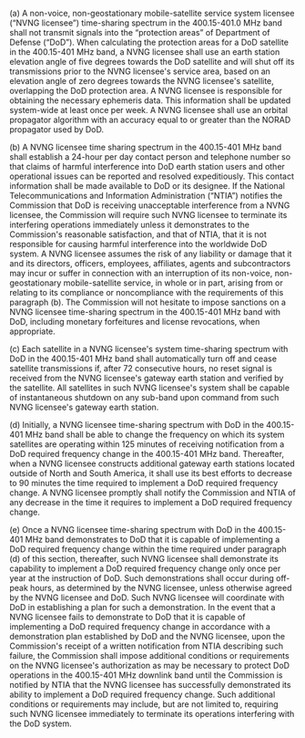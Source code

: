 (a) A non-voice, non-geostationary mobile-satellite service system licensee (“NVNG licensee”) time-sharing spectrum in the 400.15-401.0 MHz band shall not transmit signals into the “protection areas” of Department of Defense (“DoD”). When calculating the protection areas for a DoD satellite in the 400.15-401 MHz band, a NVNG licensee shall use an earth station elevation angle of five degrees towards the DoD satellite and will shut off its transmissions prior to the NVNG licensee's service area, based on an elevation angle of zero degrees towards the NVNG licensee's satellite, overlapping the DoD protection area. A NVNG licensee is responsible for obtaining the necessary ephemeris data. This information shall be updated system-wide at least once per week. A NVNG licensee shall use an orbital propagator algorithm with an accuracy equal to or greater than the NORAD propagator used by DoD.

(b) A NVNG licensee time sharing spectrum in the 400.15-401 MHz band shall establish a 24-hour per day contact person and telephone number so that claims of harmful interference into DoD earth station users and other operational issues can be reported and resolved expeditiously. This contact information shall be made available to DoD or its designee. If the National Telecommunications and Information Administration (“NTIA”) notifies the Commission that DoD is receiving unacceptable interference from a NVNG licensee, the Commission will require such NVNG licensee to terminate its interfering operations immediately unless it demonstrates to the Commission's reasonable satisfaction, and that of NTIA, that it is not responsible for causing harmful interference into the worldwide DoD system. A NVNG licensee assumes the risk of any liability or damage that it and its directors, officers, employees, affiliates, agents and subcontractors may incur or suffer in connection with an interruption of its non-voice, non-geostationary mobile-satellite service, in whole or in part, arising from or relating to its compliance or noncompliance with the requirements of this paragraph (b). The Commission will not hesitate to impose sanctions on a NVNG licensee time-sharing spectrum in the 400.15-401 MHz band with DoD, including monetary forfeitures and license revocations, when appropriate.

(c) Each satellite in a NVNG licensee's system time-sharing spectrum with DoD in the 400.15-401 MHz band shall automatically turn off and cease satellite transmissions if, after 72 consecutive hours, no reset signal is received from the NVNG licensee's gateway earth station and verified by the satellite. All satellites in such NVNG licensee's system shall be capable of instantaneous shutdown on any sub-band upon command from such NVNG licensee's gateway earth station.

(d) Initially, a NVNG licensee time-sharing spectrum with DoD in the 400.15-401 MHz band shall be able to change the frequency on which its system satellites are operating within 125 minutes of receiving notification from a DoD required frequency change in the 400.15-401 MHz band. Thereafter, when a NVNG licensee constructs additional gateway earth stations located outside of North and South America, it shall use its best efforts to decrease to 90 minutes the time required to implement a DoD required frequency change. A NVNG licensee promptly shall notify the Commission and NTIA of any decrease in the time it requires to implement a DoD required frequency change.

(e) Once a NVNG licensee time-sharing spectrum with DoD in the 400.15-401 MHz band demonstrates to DoD that it is capable of implementing a DoD required frequency change within the time required under paragraph (d) of this section, thereafter, such NVNG licensee shall demonstrate its capability to implement a DoD required frequency change only once per year at the instruction of DoD. Such demonstrations shall occur during off-peak hours, as determined by the NVNG licensee, unless otherwise agreed by the NVNG licensee and DoD. Such NVNG licensee will coordinate with DoD in establishing a plan for such a demonstration. In the event that a NVNG licensee fails to demonstrate to DoD that it is capable of implementing a DoD required frequency change in accordance with a demonstration plan established by DoD and the NVNG licensee, upon the Commission's receipt of a written notification from NTIA describing such failure, the Commission shall impose additional conditions or requirements on the NVNG licensee's authorization as may be necessary to protect DoD operations in the 400.15-401 MHz downlink band until the Commission is notified by NTIA that the NVNG licensee has successfully demonstrated its ability to implement a DoD required frequency change. Such additional conditions or requirements may include, but are not limited to, requiring such NVNG licensee immediately to terminate its operations interfering with the DoD system.

